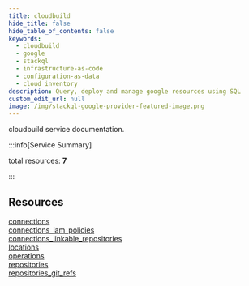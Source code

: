 ```yaml
---
title: cloudbuild
hide_title: false
hide_table_of_contents: false
keywords:
  - cloudbuild
  - google
  - stackql
  - infrastructure-as-code
  - configuration-as-data
  - cloud inventory
description: Query, deploy and manage google resources using SQL
custom_edit_url: null
image: /img/stackql-google-provider-featured-image.png
---
```


cloudbuild service documentation.

:::info[Service Summary]

total resources: __7__  

:::

## Resources
<div class="row">
<div class="providerDocColumn">
<a href="/services/cloudbuild/connections/">connections</a><br />
<a href="/services/cloudbuild/connections_iam_policies/">connections_iam_policies</a><br />
<a href="/services/cloudbuild/connections_linkable_repositories/">connections_linkable_repositories</a><br />
<a href="/services/cloudbuild/locations/">locations</a>
</div>
<div class="providerDocColumn">
<a href="/services/cloudbuild/operations/">operations</a><br />
<a href="/services/cloudbuild/repositories/">repositories</a><br />
<a href="/services/cloudbuild/repositories_git_refs/">repositories_git_refs</a>
</div>
</div>